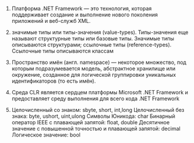 1) Платформа .NET Framework — это технология, которая поддерживает создание и выполнение нового поколения приложений и веб-служб XML.

9) значимые типы или типы-значения (value-types). Типы-значения еще называют структурные типы или базовые типы. Значимые типы описываются структурами;
    ссылочные типы (reference-types). Ссылочные типы описываются классам
    
    
16) Пространство имён (англ. namespace) — некоторое множество, под которым подразумевается модель, абстрактное хранилище или окружение, созданное для логической группировки уникальных идентификаторов (то есть имён).
    
 5) Среда CLR является сердцем платформы Microsoft .NET Framework и предоставляет среду выполнения для всего кода .NET Framework
 
 
 10) Целочисленный со знаком: sbyte, short, int,long
     Целочисленный без знака: byte, ushort, uint,ulong
     Символы Юникода: char
     Бинарный оператор IEEE с плавающей запятой: float, double
     Десятичное значение с повышенной точностью и плавающей запятой: decimal
     Логическое значение: bool
    
